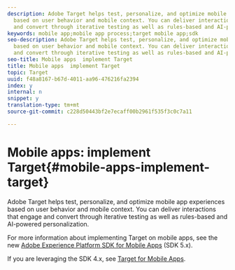 ```yaml
---
description: Adobe Target helps test, personalize, and optimize mobile app experiences
  based on user behavior and mobile context. You can deliver interactions that engage
  and convert through iterative testing as well as rules-based and AI-powered personalization.
keywords: mobile app;mobile app process;target mobile app;sdk
seo-description: Adobe Target helps test, personalize, and optimize mobile app experiences
  based on user behavior and mobile context. You can deliver interactions that engage
  and convert through iterative testing as well as rules-based and AI-powered personalization.
seo-title: Mobile apps  implement Target
title: Mobile apps  implement Target
topic: Target
uuid: f48a8167-b67d-4011-aa96-476216fa2394
index: y
internal: n
snippet: y
translation-type: tm+mt
source-git-commit: c228d50443bf2e7ecaff00b2961f535f3c0c7a11

---
```



# Mobile apps: implement Target{#mobile-apps-implement-target}

Adobe Target helps test, personalize, and optimize mobile app experiences based on user behavior and mobile context. You can deliver interactions that engage and convert through iterative testing as well as rules-based and AI-powered personalization.

For more information about implementing Target on mobile apps, see the new [Adobe Experience Platform SDK for Mobile Apps](https://aep-sdks.gitbook.io/docs/using-mobile-extensions/adobe-target) (SDK 5.x).

If you are leveraging the SDK 4.x, see [Target for Mobile Apps](../c-target-mobile-app/c-target-mobile-app.md#concept_80126FF457724DE788CE37264A047559).
